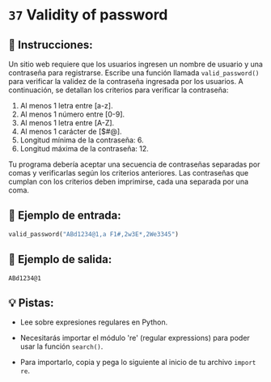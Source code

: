 # `37` Validity of password

## 📝 Instrucciones:

Un sitio web requiere que los usuarios ingresen un nombre de usuario y una contraseña para registrarse. Escribe una función llamada `valid_password()` para verificar la validez de la contraseña ingresada por los usuarios. A continuación, se detallan los criterios para verificar la contraseña:

1. Al menos 1 letra entre [a-z].
2. Al menos 1 número entre [0-9].
3. Al menos 1 letra entre [A-Z].
4. Al menos 1 carácter de [$#@].
5. Longitud mínima de la contraseña: 6.
6. Longitud máxima de la contraseña: 12.

Tu programa debería aceptar una secuencia de contraseñas separadas por comas y verificarlas según los criterios anteriores. Las contraseñas que cumplan con los criterios deben imprimirse, cada una separada por una coma.

## 📎 Ejemplo de entrada:

```py
valid_password("ABd1234@1,a F1#,2w3E*,2We3345")
```

## 📎 Ejemplo de salida:

```text
ABd1234@1
```

## 💡 Pistas:

+ Lee sobre expresiones regulares en Python.

+ Necesitarás importar el módulo 're' (regular expressions) para poder usar la función `search()`.

+ Para importarlo, copia y pega lo siguiente al inicio de tu archivo `import re`.
